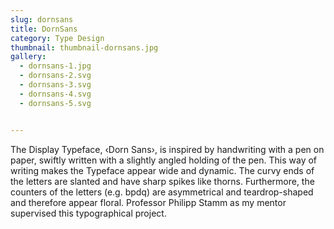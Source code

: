 ```yaml
---
slug: dornsans
title: DornSans
category: Type Design
thumbnail: thumbnail-dornsans.jpg
gallery:
  - dornsans-1.jpg
  - dornsans-2.svg
  - dornsans-3.svg
  - dornsans-4.svg
  - dornsans-5.svg


---
```

The Display Typeface, ‹Dorn Sans›, is inspired by handwriting with a pen on paper, swiftly written with a slightly angled holding of the pen. This way of writing makes the Typeface appear wide and dynamic. The curvy ends of the letters are slanted and have sharp spikes like thorns. Furthermore, the counters of the letters (e.g. bpdq) are asymmetrical and teardrop-shaped and therefore appear floral. Professor Philipp Stamm as my mentor supervised this typographical project.